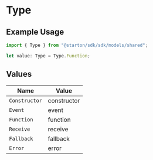 # Type

## Example Usage

```typescript
import { Type } from "@starton/sdk/sdk/models/shared";

let value: Type = Type.Function;
```

## Values

| Name          | Value         |
| ------------- | ------------- |
| `Constructor` | constructor   |
| `Event`       | event         |
| `Function`    | function      |
| `Receive`     | receive       |
| `Fallback`    | fallback      |
| `Error`       | error         |